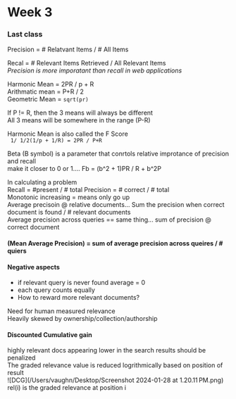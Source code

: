 # Week 3

### Last class

Precision = # Relatvant Items / # All Items  

Recal = # Relevant Items Retrieved / All Relevant Items  
*Precision is more imporatant than recall in web applications*  

Harmonic Mean = 2PR / p + R  
Arithmatic mean = P+R / 2  
Geometric Mean = <code>sqrt(pr)</code>

If P != R, then the 3 means will always be different  
All 3 means will be somewhere in the range (P-R)  

Harmonic Mean is also called the F Score  
<code> 1/ 1/2(1/p + 1/R) = 2PR / P+R</code>

Beta (B symbol) is a parameter that conrtols relative improtance of precision and recall  
make it closer to 0 or 1.... 
Fb = (b^2 + 1)PR / R + b^2P

In calculating a problem  
Recall = #present / # total
Precision = # correct / # total  
Monotonic increasing = means only go up  
Average precisoin @ relative documents... Sum the precision when correct document is found / # relevant documents  
Average precision across queries == same thing... sum of precision @ correct document  
#### (Mean Average Precision) = sum of average precision across queires / # quiers  
 #### Negative aspects  
 - if relevant query is never found average = 0
 - each query counts equally
 - How to reward more relevant documents?

Need for human measured relevance  
Heavily skewed by ownership/collection/authorship  

#### Discounted Cumulative gain  
highly relevant docs appearing lower in the search results should be penalized   
The graded relevance value is reduced logrithmically based on position of result  
![DCG](/Users/vaughn/Desktop/Screenshot 2024-01-28 at 1.20.11 PM.png)  
rel(i) is the graded relevance at position i   
